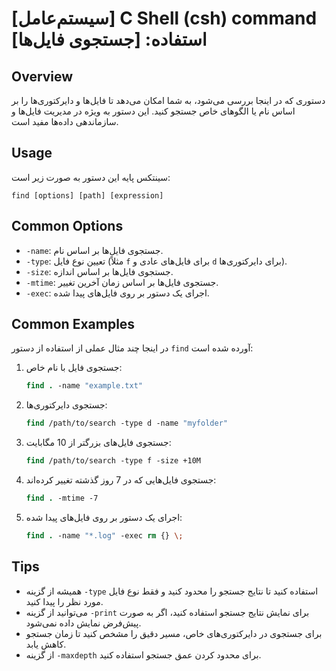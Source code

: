 # [سیستم‌عامل] C Shell (csh) command استفاده: [جستجوی فایل‌ها]

## Overview
دستوری که در اینجا بررسی می‌شود، به شما امکان می‌دهد تا فایل‌ها و دایرکتوری‌ها را بر اساس نام یا الگوهای خاص جستجو کنید. این دستور به ویژه در مدیریت فایل‌ها و سازماندهی داده‌ها مفید است.

## Usage
سینتکس پایه این دستور به صورت زیر است:

```
find [options] [path] [expression]
```

## Common Options
- `-name`: جستجوی فایل‌ها بر اساس نام.
- `-type`: تعیین نوع فایل (مثلاً `f` برای فایل‌های عادی و `d` برای دایرکتوری‌ها).
- `-size`: جستجوی فایل‌ها بر اساس اندازه.
- `-mtime`: جستجوی فایل‌ها بر اساس زمان آخرین تغییر.
- `-exec`: اجرای یک دستور بر روی فایل‌های پیدا شده.

## Common Examples
در اینجا چند مثال عملی از استفاده از دستور `find` آورده شده است:

1. جستجوی فایل با نام خاص:
   ```csh
   find . -name "example.txt"
   ```

2. جستجوی دایرکتوری‌ها:
   ```csh
   find /path/to/search -type d -name "myfolder"
   ```

3. جستجوی فایل‌های بزرگتر از 10 مگابایت:
   ```csh
   find /path/to/search -type f -size +10M
   ```

4. جستجوی فایل‌هایی که در 7 روز گذشته تغییر کرده‌اند:
   ```csh
   find . -mtime -7
   ```

5. اجرای یک دستور بر روی فایل‌های پیدا شده:
   ```csh
   find . -name "*.log" -exec rm {} \;
   ```

## Tips
- همیشه از گزینه `-type` استفاده کنید تا نتایج جستجو را محدود کنید و فقط نوع فایل مورد نظر را پیدا کنید.
- می‌توانید از گزینه `-print` برای نمایش نتایج جستجو استفاده کنید، اگر به صورت پیش‌فرض نمایش داده نمی‌شود.
- برای جستجوی در دایرکتوری‌های خاص، مسیر دقیق را مشخص کنید تا زمان جستجو کاهش یابد.
- از گزینه `-maxdepth` برای محدود کردن عمق جستجو استفاده کنید.
